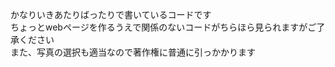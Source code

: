 かなりいきあたりばったりで書いているコードです<br>
ちょっとwebページを作るうえで関係のないコードがちらほら見られますがご了承ください<br>
また、写真の選択も適当なので著作権に普通に引っかかります
